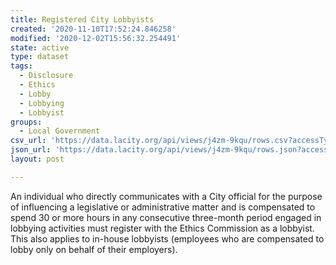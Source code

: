 ```yaml
---
title: Registered City Lobbyists
created: '2020-11-10T17:52:24.846258'
modified: '2020-12-02T15:56:32.254491'
state: active
type: dataset
tags:
  - Disclosure
  - Ethics
  - Lobby
  - Lobbying
  - Lobbyist
groups:
  - Local Government
csv_url: 'https://data.lacity.org/api/views/j4zm-9kqu/rows.csv?accessType=DOWNLOAD'
json_url: 'https://data.lacity.org/api/views/j4zm-9kqu/rows.json?accessType=DOWNLOAD'
layout: post

---
```

An individual who directly communicates with a City official for the purpose of influencing a legislative or administrative matter and is compensated to spend 30 or more hours in any consecutive three-month period engaged in lobbying activities must register with the Ethics Commission as a lobbyist. This also applies to in-house lobbyists (employees who are compensated to lobby only on behalf of their employers).
